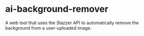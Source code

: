 # ai-background-remover
A web tool that uses the Slazzer API to automatically remove the background from a user-uploaded image.
